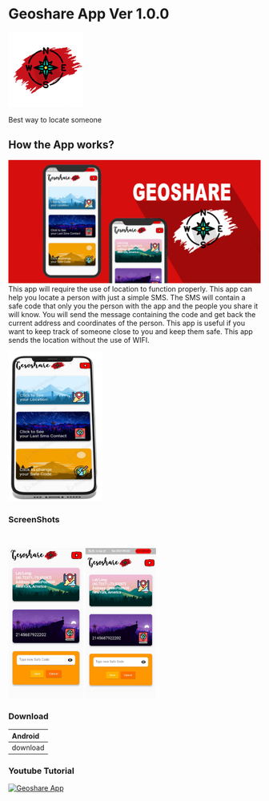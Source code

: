 # Geoshare App Ver 1.0.0

<img src="images/logo.png" height = 150>

Best way to locate someone

## How the App works?

<img src="images/SCREEN.png">
This app will require the use of location to function properly.
This app can help you locate a person with just a simple SMS. The SMS will contain a safe code that only you the person with the app and the people you share it will know. You will send the message containing the code and get back the current address and coordinates of the person. This app is useful if you want to keep track of someone close to you and keep them safe. This app sends the location without the use of WIFI.

<img src="images/phone.png" height = 300> <br>
### ScreenShots
<br>

<img src="images/screen3.png" height= 300> <img src="images/screen3.jpeg" height = 300>

### Download

|Android|
|:--------|
|download |

### Youtube Tutorial

[![Geoshare App](https://img.youtube.com/vi/P5RbStBbyKk/0.jpg)](https://youtu.be/P5RbStBbyKk)
